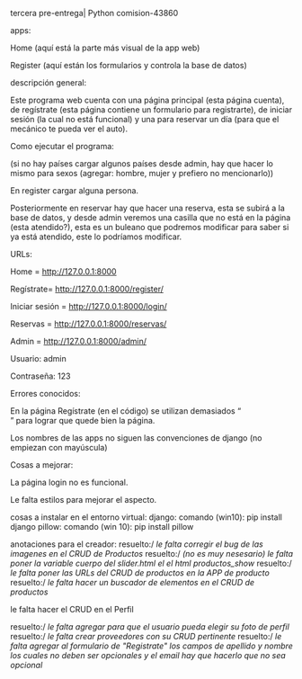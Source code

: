 tercera pre-entrega| Python comision-43860 

  

apps: 

Home (aquí está la parte más visual de la app web) 

Register (aquí están los formularios y controla la base de datos) 

  

descripción general: 

Este programa web cuenta con una página principal (esta página cuenta), de regístrate (esta página contiene un formulario para registrarte), de iniciar sesión (la cual no está funcional) y una para reservar un día (para que el mecánico te pueda ver el auto). 

Como ejecutar el programa: 

(si no hay países cargar algunos países desde admin, hay que hacer lo mismo para sexos (agregar: hombre, mujer y prefiero no mencionarlo)) 

En register cargar alguna persona. 

Posteriormente en reservar hay que hacer una reserva, esta se subirá a la base de datos, y desde admin veremos una casilla que no está en la página (esta atendido?), esta es un buleano que podremos modificar para saber si ya está atendido, este lo podríamos modificar. 

 

URLs: 

Home = http://127.0.0.1:8000 

Regístrate= http://127.0.0.1:8000/register/ 

Iniciar sesión = http://127.0.0.1:8000/login/ 

Reservas = http://127.0.0.1:8000/reservas/ 

Admin = http://127.0.0.1:8000/admin/ 

Usuario: admin 

Contraseña: 123 

 

Errores conocidos: 

En la página Regístrate (en el código) se utilizan demasiados “<br>” para lograr que quede bien la página. 

Los nombres de las apps no siguen las convenciones de django (no empiezan con mayúscula) 

 

Cosas a mejorar: 

La página login no es funcional. 

Le falta estilos para mejorar el aspecto.

cosas a instalar en el entorno virtual:
django: comando (win10): pip install django
pillow: comando (win 10): pip install pillow


anotaciones para el creador:
resuelto:/  *le falta corregir el bug de las imagenes en el CRUD de Productos*
resuelto:/  *(no es muy nesesario) le falta poner la variable cuerpo del slider.html el el html productos_show*
resuelto:/  *le falta poner las URLs del CRUD de productos en la APP de producto*
resuelto:/  *le falta hacer un buscador de elementos en el CRUD de productos*


le falta hacer el CRUD en el Perfil


resuelto:/  *le falta agregar para que el usuario pueda elegir su foto de perfil*
resuelto:/  *le falta crear proveedores con su CRUD pertinente*
resuelto:/  *le falta agregar al formulario de "Registrate" los campos de apellido y nombre los cuales no deben ser opcionales y el email hay que hacerlo que no sea opcional*
